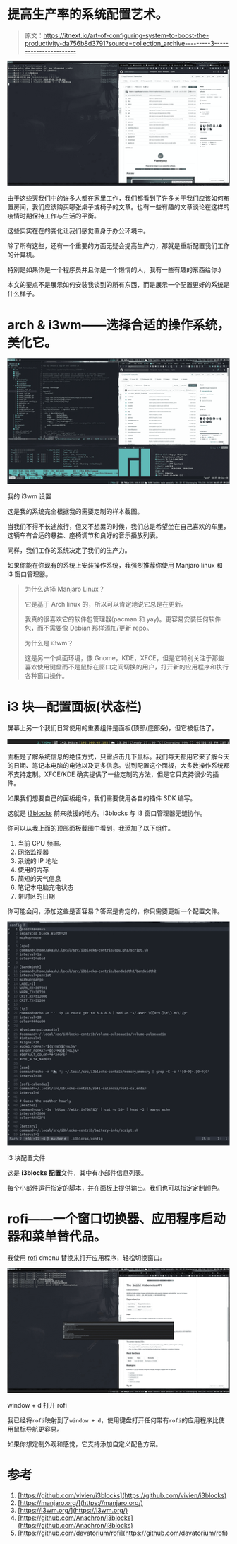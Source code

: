 # 提高生产率的系统配置艺术。

> 原文：<https://itnext.io/art-of-configuring-system-to-boost-the-productivity-da756b8d3791?source=collection_archive---------3----------------------->

![](img/36369fad5ce47870b8693117a014d317.png)

由于这些天我们中的许多人都在家里工作，我们都看到了许多关于我们应该如何布置房间，我们应该购买哪张桌子或椅子的文章。也有一些有趣的文章谈论在这样的疫情时期保持工作与生活的平衡。

这些实实在在的变化让我们感觉置身于办公环境中。

除了所有这些，还有一个重要的方面无疑会提高生产力，那就是重新配置我们工作的计算机。

特别是如果你是一个程序员并且你是一个懒惰的人，我有一些有趣的东西给你:)

本文的要点不是展示如何安装我谈到的所有东西，而是展示一个配置更好的系统是什么样子。

# arch & i3wm——选择合适的操作系统，美化它。

![](img/30588602db9f783a0b2b481da6142d13.png)

我的 i3wm 设置

这是我的系统完全根据我的需要定制的样本截图。

当我们不得不长途旅行，但又不想累的时候，我们总是希望坐在自己喜欢的车里，这辆车有合适的悬挂、座椅调节和良好的音乐播放列表。

同样，我们工作的系统决定了我们的生产力。

如果你能在你现有的系统上安装操作系统，我强烈推荐你使用 Manjaro linux 和 i3 窗口管理器。

> 为什么选择 Manjaro Linux？
> 
> 它是基于 Arch linux 的，所以可以肯定地说它总是在更新。
> 
> 我真的很喜欢它的软件包管理器(pacman 和 yay)。更容易安装任何软件包，而不需要像 Debian 那样添加/更新 repo。
> 
> 为什么是 i3wm？
> 
> 这是另一个桌面环境，像 Gnome，KDE，XFCE，但是它特别关注于那些喜欢使用键盘而不是鼠标在窗口之间切换的用户，打开新的应用程序和执行各种窗口操作。

# i3 块—配置面板(状态栏)

屏幕上另一个我们日常使用的重要组件是面板(顶部/底部条)，但它被低估了。

![](img/8ce42cacda558815d15a75d6e605b7d6.png)

面板是了解系统信息的绝佳方式，只需点击几下鼠标。我们每天都用它来了解今天的日期、笔记本电脑的电池以及更多信息。说到配置这个面板，大多数操作系统都不支持定制。XFCE/KDE 确实提供了一些定制的方法，但是它只支持很少的插件。

如果我们想要自己的面板组件，我们需要使用各自的插件 SDK 编写。

这就是 [i3blocks](https://github.com/vivien/i3blocks) 前来救援的地方。i3blocks 与 i3 窗口管理器无缝协作。

你可以从我上面的顶部面板截图中看到，我添加了以下组件。

1.  当前 CPU 频率。
2.  网络监视器
3.  系统的 IP 地址
4.  使用的内存
5.  简短的天气信息
6.  笔记本电脑充电状态
7.  带时区的日期

你可能会问，添加这些是否容易？答案是肯定的，你只需要更新一个配置文件。

![](img/fe8c010bbfc88b951a7101ed3f701734.png)

i3 块配置文件

这是 **i3blocks 配置**文件，其中有小部件信息列表。

每个小部件运行指定的脚本，并在面板上提供输出。我们也可以指定定制颜色。

# rofi——一个窗口切换器、应用程序启动器和菜单替代品。

我使用 [rofi](https://github.com/davatorium/rofi) dmenu 替换来打开应用程序，轻松切换窗口。

![](img/3a9b3b1805205a508bc766e98f5756a2.png)

window + d 打开 rofi

我已经将`rofi`映射到了`window + d`，使用键盘打开任何带有`rofi`的应用程序比使用鼠标导航更容易。

如果你想定制外观和感觉，它支持添加自定义配色方案。

# 参考

1.  [https://github.com/vivien/i3blocks](https://github.com/vivien/i3blocks)
2.  [https://manjaro.org/](https://manjaro.org/)
3.  [https://i3wm.org/](https://i3wm.org/)
4.  [https://github.com/Anachron/i3blocks](https://github.com/Anachron/i3blocks)
5.  [https://github.com/davatorium/rofi](https://github.com/davatorium/rofi)